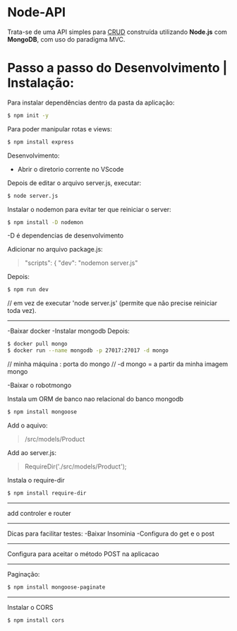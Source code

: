# Node-API
Trata-se de uma API simples para [CRUD](https://pt.wikipedia.org/wiki/CRUD) construída utilizando **Node.js** com **MongoDB**, com uso do paradigma MVC.

# Passo a passo do Desenvolvimento | Instalação: 

Para instalar dependências dentro da pasta da aplicação:
```sh
$ npm init -y
```

Para poder manipular rotas e views:
```sh
$ npm install express
```

Desenvolvimento:
- Abrir o diretorio corrente no VScode

Depois de editar o arquivo server.js, executar:
```sh
$ node server.js
```

Instalar o nodemon para evitar ter que reiniciar o server:
```sh
$ npm install -D nodemon
```
-D é dependencias de desenvolvimento

Adicionar no arquivo package.js:
>  "scripts": {
    "dev": "nodemon server.js"

Depois:
```sh
$ npm run dev 
```
// em vez de executar 'node server.js' (permite que não precise reiniciar toda vez).

-----------------------------------------------------

-Baixar docker
-Instalar mongodb
Depois:
```sh
$ docker pull mongo
$ docker run --name mongodb -p 27017:27017 -d mongo
```
// minha máquina : porta do mongo
// -d mongo = a partir da minha imagem mongo

-Baixar o robotmongo

Instala um ORM de banco nao relacional do banco mongodb
```sh
$ npm install mongoose
```

Add o aquivo: 
> /src/models/Product

Add ao server.js:
> RequireDir('./src/models/Product');

Instala o require-dir
```sh
$ npm install require-dir
```

---------------------------------------
add controler e router

------------------------------------
Dicas para facilitar testes:
-Baixar Insominia
-Configura do get  e o post

------------------
Configura para aceitar o método POST na aplicacao

---------
Paginação:
```sh
$ npm install mongoose-paginate 
```

------------
Instalar o CORS
```sh
$ npm install cors
```




